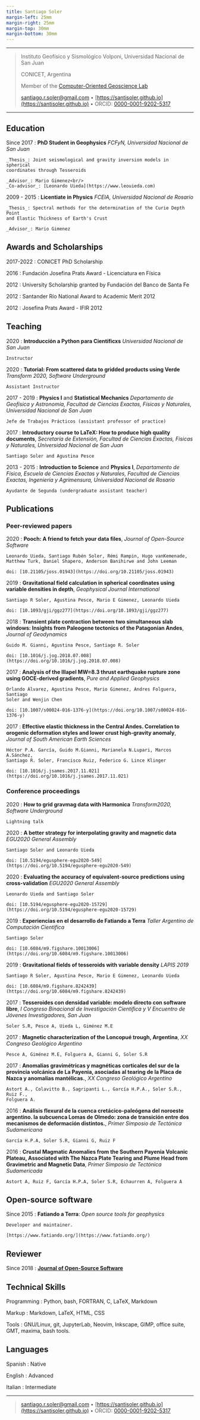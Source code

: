 ```yaml
---
title: Santiago Soler
margin-left: 25mm
margin-right: 25mm
margin-top: 30mm
margin-bottom: 30mm
---
```


----

> Instituto Geofísico y Sismológico Volponi, Universidad Nacional de San Juan
>
> CONICET, Argentina
>
> Member of the [Computer-Oriented Geoscience Lab](https://www.compgeolab.org)
>
> <santiago.r.soler@gmail.com> • [https://santisoler.github.io](https://santisoler.github.io) • ORCID: [0000-0001-9202-5317](https://orcid.org/0000-0001-9202-5317)

----

## Education

Since 2017
:   **PhD Student in Geophysics**
    _FCFyN, Universidad Nacional de San Juan_

    _Thesis_: Joint seismological and gravity inversion models in spherical
    coordinates through Tesseroids

    _Advisor_: Mario Gimenez<br/>
    _Co-advisor_: [Leonardo Uieda](https://www.leouieda.com)

2009 - 2015
:   **Licentiate in Physics**
    _FCEIA, Universidad Nacional de Rosario_

    _Thesis_: Spectral methods for the determination of the Curie Depth Point
    and Elastic Thickness of Earth's Crust

    _Advisor_: Mario Gimenez


## Awards and Scholarships

2017-2022
:   CONICET PhD Scholarship

2016
:   Fundación Josefina Prats Award - Licenciatura en Física

2012
:   University Scholarship granted by Fundación del Banco de Santa Fe

2012
:   Santander Río National Award to Academic Merit 2012

2012
:   Josefina Prats Award - IFIR 2012


## Teaching

2020
:   **Introducción a Python para Científicxs**
    _Universidad Nacional de San Juan_

    Instructor

2020
:   **Tutorial: From scattered data to gridded products using Verde**
    _Transform 2020, Software Underground_

    Assistant Instructor


2017 - 2019
:   **Physics I** and **Statistical Mechanics**
    _Departamento de Geofísica y Astronomía,
    Facultad de Ciencias Exactas, Físicas y Naturales,
    Universidad Nacional de San Juan_

    Jefe de Trabajos Prácticos (assistant professor of practice)

2017
:   **Introductory course to LaTeX: How to produce high quality documents**,
    _Secretaría de Extensión,
    Facultad de Ciencias Exactas, Físicas y Naturales,
    Universidad Nacional de San Juan_

    Santiago Soler and Agustina Pesce

2013 - 2015
:   **Introduction to Science** and **Physics I**,
    _Departamento de Física, Escuela de Ciencias Exactas y Naturales,
    Facultad de Ciencias Exactas, Ingeniería y Agrimensura,
    Universidad Nacional de Rosario_

    Ayudante de Segunda (undergraduate assistant teacher)


## Publications

### Peer-reviewed papers

2020
:   **Pooch: A friend to fetch your data files**,
    _Journal of Open-Source Software_

    Leonardo Uieda, Santiago Rubén Soler, Rémi Rampin, Hugo vanKemenade,
    Matthew Turk, Daniel Shapero, Anderson Banihirwe and John Leeman

    doi: [10.21105/joss.01943](https://doi.org/10.21105/joss.01943)

2019
:   **Gravitational field calculation in spherical coordinates using variable
    densities in depth**,
    _Geophysical Journal International_

    Santiago R Soler, Agustina Pesce, Mario E Gimenez, Leonardo Uieda

    doi: [10.1093/gji/ggz277](https://doi.org/10.1093/gji/ggz277)

2018
:   **Transient plate contraction between two simultaneous slab windows:
    Insights from Paleogene tectonics of the Patagonian Andes**,
    _Journal of Geodynamics_

    Guido M. Gianni, Agustina Pesce, Santiago R. Soler

    doi: [10.1016/j.jog.2018.07.008](https://doi.org/10.1016/j.jog.2018.07.008)

2017
:   **Analysis of the Illapel MW=8.3 thrust earthquake rupture zone using
    GOCE-derived gradients**,
    _Pure and Applied Geophysics_

    Orlando Álvarez, Agustina Pesce, Mario Gimenez, Andres Folguera, Santiago
    Soler and Wenjin Chen

    doi: [10.1007/s00024-016-1376-y](https://doi.org/10.1007/s00024-016-1376-y)

2017
:   **Effective elastic thickness in the Central Andes. Correlation to orogenic
    deformation styles and lower crust high-gravity anomaly**,
    _Journal of South American Earth Sciences_

    Héctor P.A. García, Guido M.Gianni, Marianela N.Lupari, Marcos A.Sánchez,
    Santiago R. Soler, Francisco Ruiz, Federico G. Lince Klinger

    doi: [10.1016/j.jsames.2017.11.021](https://doi.org/10.1016/j.jsames.2017.11.021)


### Conference proceedings

2020
:   **How to grid gravmag data with Harmonica**
    _Transform2020, Software Underground_

    Lightning talk

2020
:   **A better strategy for interpolating gravity and magnetic data**
    _EGU2020 General Assembly_

    Santiago Soler and Leonardo Uieda

    doi: [10.5194/egusphere-egu2020-549](https://doi.org/10.5194/egusphere-egu2020-549)

2020
:   **Evaluating the accuracy of equivalent-source predictions using
    cross-validation**
    _EGU2020 General Assembly_

    Leonardo Uieda and Santiago Soler

    doi: [10.5194/egusphere-egu2020-15729](https://doi.org/10.5194/egusphere-egu2020-15729)

2019
:   **Experiencias en el desarrollo de Fatiando a Terra**
    _Taller Argentino de Computación Científica_

    Santiago Soler

    doi: [10.6084/m9.figshare.10013006](https://doi.org/10.6084/m9.figshare.10013006)

2019
:   **Gravitational fields of tesseroids with variable density**
    _LAPIS 2019_

    Santiago R Soler, Agustina Pesce, Mario E Gimenez, Leonardo Uieda

    doi: [10.6084/m9.figshare.8242439](https://doi.org/10.6084/m9.figshare.8242439)


2017
:   **Tesseroides con densidad variable: modelo directo con software libre**,
    _I Congreso Binacional de Investigación Científica y V Encuentro de
    Jóvenes Investigadores, San Juan_

    Soler S.R, Pesce A, Uieda L, Giménez M.E

2017
:   **Magnetic characterization of the Loncopué trough, Argentina**,
    _XX Congreso Geológico Argentino_

    Pesce A, Giménez M.E, Folguera A, Gianni G, Soler S.R

2017
:   **Anomalías gravimétricas y magnéticas corticales del sur de la provincia
    volcánica de La Payenia, asociadas al tearing de la Placa de Nazca y
    anomalías mantélicas.**,
    _XX Congreso Geológico Argentino_

    Astort A., Colavitto B., Sagripanti L., García H.P.A., Soler S.R., Ruiz F.,
    Folguera A.

2016
:   **Análisis flexural de la cuenca cretácico-paleógena del noroeste
    argentino. la subcuenca Lomas de Olmedo: zona de transición entre dos
    mecanismos de deformación distintos.**,
    _Primer Simposio de Tectónica Sudamericana_

    García H.P.A, Soler S.R, Gianni G, Ruiz F

2016
:   **Crustal Magmatic Anomalies from the Southern Payenia Volcanic Plateau,
    Associated with The Nazca Plate Tearing and Plume Head from Gravimetric and
    Magnetic Data**,
    _Primer Simposio de Tectónica Sudamericada_

    Astort A, Ruiz F, García H.P.A, Soler S.R, Echaurren A, Folguera A


## Open-source software

Since 2015
:   **Fatiando a Terra**: _Open source tools for geophysics_

    Developer and maintainer.

    [https://www.fatiando.org/](https://www.fatiando.org/)


## Reviewer

Since 2018
:   [**Journal of Open-Source Software**](https://joss.theoj.org/)


## Technical Skills

Programming
:   Python, bash, FORTRAN, C, LaTeX, Markdown

Markup
:   Markdown, LaTeX, HTML, CSS

Tools
:   GNU/Linux, git, JupyterLab, Neovim, Inkscape, GIMP, office suite, GMT,
    maxima, bash tools.


## Languages

Spanish
:   Native

English
:   Advanced

Italian
:   Intermediate

----

> <santiago.r.soler@gmail.com> • [https://santisoler.github.io](https://santisoler.github.io) • ORCID: [0000-0001-9202-5317](https://orcid.org/0000-0001-9202-5317)
